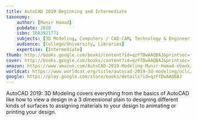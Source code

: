 ```yaml
---
title: AutoCAD 2019 Beginning and Intermediate
taxonomy:
	author: [Munir Hamad]
	pubdate: 2018
	isbn: 1683921771
	subjects: [3D Modeling, Computers / CAD-CAM, Technology & Engineering / Drafting & Mechanical Drawing, Architecture / Design, Drafting, Drawing & Presentation]
	audience: [College/University, Libraries]
	expertise: [Intermediate]
thumb: http://books.google.com/books/content?id=qzFfDwAAQBAJ&printsec=frontcover&img=1&zoom=2&edge=curl&imgtk=AFLRE70zC9YcOaCzgWy3O63wxONh6jcE7Q09YLaJWiivaqIhzaZv-W-gALDTc3ZBt6x2mD6lzlklDQJnIR2WWtSn3O5b0aNdArKKW8fp7K2zmknetXdHn1OPZsDrWEVkEfNP-j782VvV&source=gbs_api
cover: http://books.google.com/books/content?id=qzFfDwAAQBAJ&printsec=frontcover&img=1&zoom=6&edge=curl&imgtk=AFLRE71EoMErMNI6BTU5w57KgfAMIe9wAosIVPYJfQLEU5eVAQ8mNnyojuJ6EqXu7Lqwc4IiPA_PbIJqFhXLNqXDhzls_0GWeLoV_CkvG4T3Y-L2H-3M_SlWB_wsHzcZpZ7Cx7eleubX&source=gbs_api
amazon: https://www.amazon.com/AutoCAD-2019-Modeling-Munir-Hamad-ebook/dp/B07FKQSFJ6/ref=sr_1_9?keywords=AutoCAD+2019%3A+3D+Modeling&qid=1569589687&s=gateway&sr=8-9
worldcat: https://www.worldcat.org/title/autocad-2019-3d-modeling/oclc/1038803522&referer=brief_results
google: https://play.google.com/store/books/details?id=qzFfDwAAQBAJ
---
```

AutoCAD 2019: 3D Modeling covers everything from the basics of AutoCAD like how to view a design in a 3 dimensional plain to designing different kinds of surfaces to assigning materials to your design to animating or printing your design.